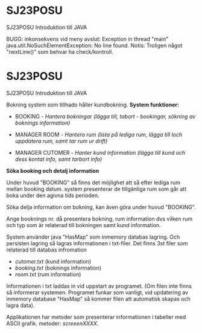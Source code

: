 # SJ23POSU
SJ23POSU Introduktion till JAVA

BUGG:
inkonsekvens vid meny avslut: 
Exception in thread "main" java.util.NoSuchElementException: No line found.
Notis: Troligen något "nextLine()" som behvar ha check/kontroll. 


 # SJ23POSU
SJ23POSU Introduktion till JAVA

Bokning system som tillhado håller kundbokning. 
**System funktioner:**

- BOOKING   -  *Hantera bokningar (lägga till, tabort - bookingar, sökning av boknings information)*

- MANAGER ROOM - *Hantera rum (lista på lediga rum, lägga till loch uppdatera rum, samt tar rum ur drift)*

- MANAGER CUTOMER - *Hanter kund information (lägga till kund och dess kontat info, samt tarbort info)*

**Söka booking och detalj information**

Under huvud "BOOKING" så finns det möjlighet att så efter lediga rum mellan booking datum. 
system presenterar de tillgänliga rum som går att boka under den agivna tids perioden.

Söka delja information om bokning, kan även göra under huvud "BOOKING". 

Ange booknings nr. då presentera bokning, rum information dvs vilken rum  och typ som är relaterad till bokningen samt kund information.


System använder java "HasMap" som inmemory databas lagring. 
Och persisten lagring så lagras informationen i txt-filer. Det finns 3st filer som relaterad till databas infromation
- *cutomer.txt*   (kund information)
- *booking.txt* (boknings information)
- *room.txt* (rum information)

Informationen i txt laddas in vid uppstart av programet. (Om filen inte finns så informerar systemen. Programet funkar som vanligt, vid updatering av inmemory database "HasMap" så kommer filen att automatisk skapas och lagra data).

Applikationen har metoder som presenterar informationen i tabeller med ASCII grafik.
metoder: *screeenXXXX*.


